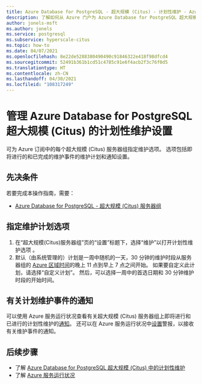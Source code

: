 ```yaml
---
title: Azure Database for PostgreSQL - 超大规模 (Citus) - 计划性维护 - Azure 门户
description: 了解如何从 Azure 门户为 Azure Database for PostgreSQL 超大规模 (Citus) 配置计划性维护设置。
author: jonels-msft
ms.author: jonels
ms.service: postgresql
ms.subservice: hyperscale-citus
ms.topic: how-to
ms.date: 04/07/2021
ms.openlocfilehash: 8e22de5288380490490c91846322e418f98dfcd4
ms.sourcegitcommit: 52491b361b1cd51c4785c91e6f4acb2f3c76f0d5
ms.translationtype: HT
ms.contentlocale: zh-CN
ms.lasthandoff: 04/30/2021
ms.locfileid: "108317249"
---
```

# <a name="manage-scheduled-maintenance-settings-for-azure-database-for-postgresql--hyperscale-citus"></a>管理 Azure Database for PostgreSQL 超大规模 (Citus) 的计划性维护设置

可为 Azure 订阅中的每个超大规模 (Citus) 服务器组指定维护选项。 选项包括即将进行的和已完成的维护事件的维护计划和通知设置。

## <a name="prerequisites"></a>先决条件

若要完成本操作指南，需要：

- [Azure Database for PostgreSQL - 超大规模 (Citus) 服务器组](quickstart-create-hyperscale-portal.md)

## <a name="specify-maintenance-schedule-options"></a>指定维护计划选项

1. 在“超大规模(Citus)服务器组”页的“设置”标题下，选择“维护”以打开计划性维护选项 。
2. 默认（由系统管理的）计划是一周中随机的一天，30 分钟的维护时段从服务器组的 [Azure 区域时间](https://go.microsoft.com/fwlink/?linkid=2143646)的晚上 11 点到早上 7 点之间开始。 如果要自定义此计划，请选择“自定义计划”。 然后，可以选择一周中的首选日期和 30 分钟维护时段的开始时间。

## <a name="notifications-about-scheduled-maintenance-events"></a>有关计划维护事件的通知

可以使用 Azure 服务运行状况查看有关超大规模 (Citus) 服务器组上即将进行和已进行的计划性维护的[通知](../service-health/service-notifications.md)。 还可以在 Azure 服务运行状况中[设置](../service-health/resource-health-alert-monitor-guide.md)警报，以接收有关维护事件的通知。

## <a name="next-steps"></a>后续步骤

* 了解 [Azure Database for PostgreSQL 超大规模 (Citus) 中的计划性维护](concepts-hyperscale-maintenance.md)
* 了解 [Azure 服务运行状况](../service-health/overview.md)
